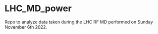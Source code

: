 # LHC_MD_power
Repo to analyze data taken during the LHC RF MD performed on Sunday November 6th 2022.
